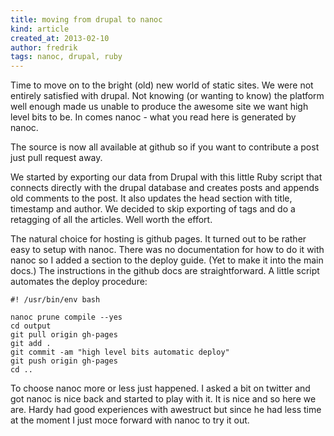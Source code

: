 ```yaml
---
title: moving from drupal to nanoc
kind: article
created_at: 2013-02-10
author: fredrik
tags: nanoc, drupal, ruby
---
```


Time to move on to the bright (old) new world of static sites. We were not
entirely satisfied with drupal. Not knowing (or wanting to know) the platform
well enough made us unable to produce the awesome site we want high level bits to be.
In comes nanoc - what you read here is generated by nanoc.

The source is now all available at github so if you want to contribute a post just pull
request away.

We started by exporting our data from Drupal with this little Ruby script that connects directly with the
drupal database and creates posts and appends old comments to the post. It also updates the
head section with title, timestamp and author. We decided to skip exporting of tags and do a retagging of all
the articles. Well worth the effort.

The natural choice for hosting is github pages. It turned out to be rather easy to setup with nanoc.
There was no documentation for how to do it with nanoc so I added a section to the deploy guide. (Yet
to make it into the main docs.) The instructions in the github docs are straightforward. A little script
automates the deploy procedure:

    #! /usr/bin/env bash

    nanoc prune compile --yes
    cd output
    git pull origin gh-pages
    git add .
    git commit -am "high level bits automatic deploy"
    git push origin gh-pages
    cd ..

To choose nanoc more or less just happened. I asked a bit on twitter and got nanoc is nice back and started
to play with it. It is nice and so here we are. Hardy had good experiences with awestruct but since he had
less time at the moment I just moce forward with nanoc to try it out.
